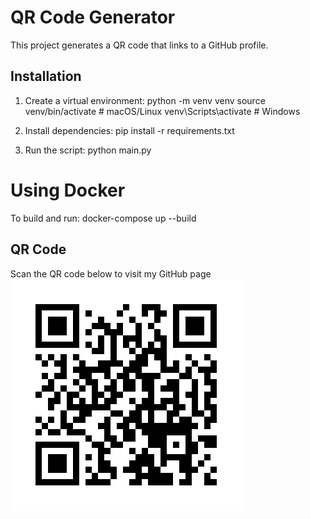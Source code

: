 # QR Code Generator

This project generates a QR code that links to a GitHub profile.

## Installation
1. Create a virtual environment:
python -m venv venv source venv/bin/activate # macOS/Linux venv\Scripts\activate # Windows

2. Install dependencies:
pip install -r requirements.txt

3. Run the script:
python main.py

# Using Docker
To build and run:
docker-compose up --build

## QR Code
Scan the QR code below to visit my GitHub page
![Github QR Code](github_qr.png)
